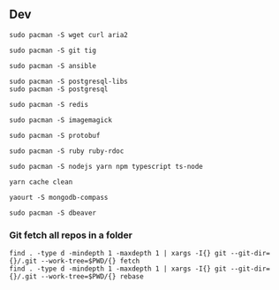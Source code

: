 ## Dev

```
sudo pacman -S wget curl aria2
```

```
sudo pacman -S git tig
```

```
sudo pacman -S ansible
```

```
sudo pacman -S postgresql-libs
sudo pacman -S postgresql
```

```
sudo pacman -S redis
```

```
sudo pacman -S imagemagick
```

```
sudo pacman -S protobuf
```

```
sudo pacman -S ruby ruby-rdoc
```

```
sudo pacman -S nodejs yarn npm typescript ts-node

yarn cache clean
```

```
yaourt -S mongodb-compass
```

```
sudo pacman -S dbeaver
```

### Git fetch all repos in a folder

```
find . -type d -mindepth 1 -maxdepth 1 | xargs -I{} git --git-dir={}/.git --work-tree=$PWD/{} fetch
find . -type d -mindepth 1 -maxdepth 1 | xargs -I{} git --git-dir={}/.git --work-tree=$PWD/{} rebase
```
